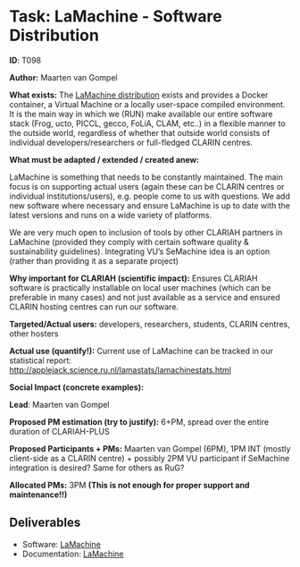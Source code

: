 # Task: LaMachine - Software Distribution

**ID**: T098


**Author:** Maarten van Gompel


**What exists:** The [LaMachine distribution](https://proycon.github.io/LaMachine  ) exists and provides a Docker container, a Virtual Machine or a locally user-space compiled environment. It is the main way in which we (RUN) make available our entire software stack (Frog, ucto, PICCL, gecco, FoLiA, CLAM, etc..) in a flexible manner to the outside world, regardless of whether that outside world consists of individual developers/researchers or full-fledged CLARIN centres.

**What must be adapted / extended / created anew:**

LaMachine is something that needs to be constantly maintained. The main focus is on supporting actual users (again these can be CLARIN centres or individual institutions/users), e.g. people come to us with questions.  We add new software where necessary and ensure LaMachine is up to date with the latest versions and runs on a wide variety of platforms.

We are very much open to inclusion of tools by other CLARIAH partners in LaMachine (provided they comply with certain software quality & sustainability guidelines). Integrating VU’s SeMachine idea is an option (rather than providing it as a separate project)


**Why important for CLARIAH (scientific impact):** Ensures CLARIAH software is practically installable on local user machines (which can be preferable in many cases) and not just available as a service and ensured CLARIN hosting centres can run our software.


**Targeted/Actual users:** developers, researchers, students, CLARIN centres, other hosters


**Actual use (quantify!):** Current use of LaMachine can be tracked in our statistical report: http://applejack.science.ru.nl/lamastats/lamachinestats.html

**Social Impact (concrete examples):**

**Lead**: Maarten van Gompel

**Proposed PM estimation (try to justify):** 6+PM, spread over the entire duration of CLARIAH-PLUS

**Proposed Participants + PMs:** Maarten van Gompel (6PM),  1PM INT (mostly client-side as a CLARIN centre)  + possibly 2PM VU participant if SeMachine integration is desired?   Same for others as RuG?

**Allocated PMs:** 3PM  **(This is not enough for proper support and maintenance!!)**

## Deliverables

* Software: [LaMachine](https://github.com/proycon/LaMachine)
* Documentation: [LaMachine](https://github.com/proycon/LaMachine)

